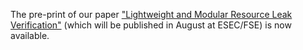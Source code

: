 ---
---

The pre-print of our paper ["Lightweight and Modular Resource Leak Verification"](papers/esec-fse-2021-camera-ready.pdf) (which will be published in August at ESEC/FSE) is now available.